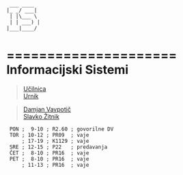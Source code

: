 
	 ___ ____  
	|_ _/ ___| 
	 | |\___ \ 
	 | | ___) |
	|___|____/ 
           
=====================
Informacijski Sistemi
=====================

>[Učilnica](https://ucilnica1011.fri.uni-lj.si/course/category.php?id=36)   
[Urnik](https://urnik.fri.uni-lj.si/timetable/2014_2015_zimski/allocations?subject=63714)  

>[Damjan Vavpotič](http://www.fri.uni-lj.si/si/damjan-vavpotic/)  
>[Slavko Žitnik](http://www.fri.uni-lj.si/si/slavko-zitnik/)  

```timetable
 PON ;  9-10 ; R2.60 ; govorilne DV 
 TOR ; 10-12 ; PR09	 ; vaje
     ; 17-19 ; K1129 ; vaje
 SRE ; 12-15 ; P22	 ; predavanja
 ČET ;  8-10 ; PR16	 ; vaje
 PET ;  8-10 ; PR16	 ; vaje
     ; 11-13 ; PR16	 ; vaje
```

